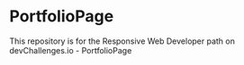 # PortfolioPage
This repository is for the Responsive Web Developer path on devChallenges.io - PortfolioPage
